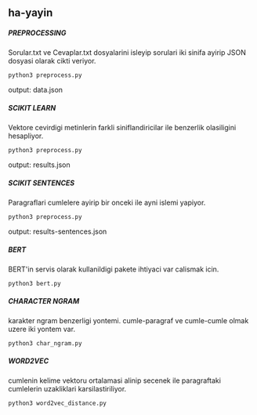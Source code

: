 ## ha-yayin

##### PREPROCESSING
Sorular.txt ve Cevaplar.txt dosyalarini isleyip sorulari iki sinifa ayirip JSON dosyasi olarak cikti veriyor.

```
python3 preprocess.py
```

output: data.json

##### SCIKIT LEARN
Vektore cevirdigi metinlerin farkli siniflandiricilar ile  benzerlik olasiligini hesapliyor.

```
python3 preprocess.py
```
output: results.json


##### SCIKIT SENTENCES

Paragraflari cumlelere ayirip bir onceki ile ayni islemi yapiyor.

```
python3 preprocess.py
```
output: results-sentences.json


##### BERT
BERT'in servis olarak kullanildigi pakete ihtiyaci var calismak icin.

```
python3 bert.py
```

##### CHARACTER NGRAM
karakter ngram benzerligi yontemi. cumle-paragraf ve cumle-cumle olmak uzere iki yontem var.

```
python3 char_ngram.py
```

##### WORD2VEC
cumlenin kelime vektoru ortalamasi alinip secenek ile paragraftaki cumlelerin uzakliklari karsilastiriliyor.

```
python3 word2vec_distance.py
```

